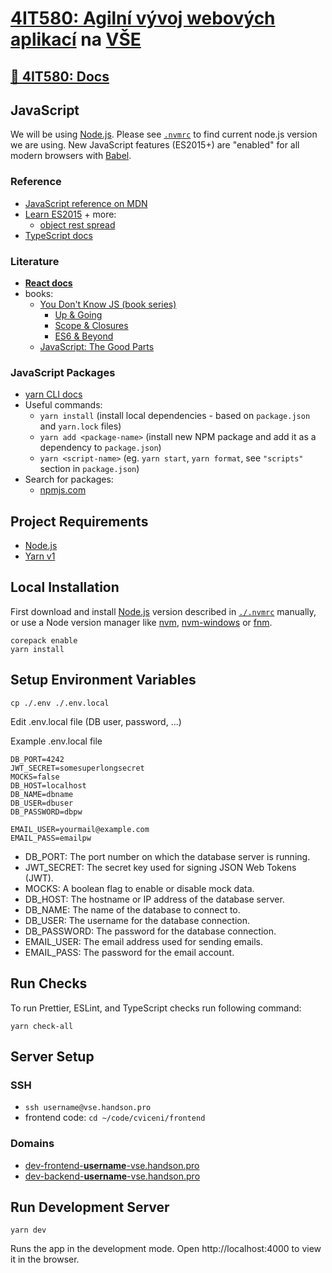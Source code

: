 # [4IT580: Agilní vývoj webových aplikací](http://4it580.vse.cz/) na [VŠE](https://www.vse.cz/)

## [📖 4IT580: Docs](https://vse-4it580-docs-2024.vercel.app)

## JavaScript

We will be using [Node.js](https://nodejs.org/). Please see [`.nvmrc`](./.nvmrc) to find current node.js version we are using.
New JavaScript features (ES2015+) are "enabled" for all modern browsers with [Babel](https://babeljs.io/).

### Reference

- [JavaScript reference on MDN](https://developer.mozilla.org/en-US/docs/Web/JavaScript/Reference)
- [Learn ES2015](https://babeljs.io/docs/en/learn) + more:
  - [object rest spread](http://babeljs.io/docs/plugins/transform-object-rest-spread/)
- [TypeScript docs](https://www.typescriptlang.org/docs/)

### Literature

- **[React docs](https://react.dev/learn)**
- books:
  - [You Don't Know JS (book series)](https://github.com/getify/You-Dont-Know-JS/tree/1st-ed)
    - [Up & Going](https://github.com/getify/You-Dont-Know-JS/blob/1st-ed/up%20%26%20going/README.md)
    - [Scope & Closures](https://github.com/getify/You-Dont-Know-JS/blob/1st-ed/scope%20%26%20closures/README.md)
    - [ES6 & Beyond](https://github.com/getify/You-Dont-Know-JS/blob/1st-ed/es6%20%26%20beyond/README.md)
  - [JavaScript: The Good Parts](http://shop.oreilly.com/product/9780596517748.do)

### JavaScript Packages

- [yarn CLI docs](https://yarnpkg.com/en/docs/cli/)
- Useful commands:
  - `yarn install` (install local dependencies - based on `package.json` and `yarn.lock` files)
  - `yarn add <package-name>` (install new NPM package and add it as a dependency to `package.json`)
  - `yarn <script-name>` (eg. `yarn start`, `yarn format`, see `"scripts"` section in `package.json`)
- Search for packages:
  - [npmjs.com](https://www.npmjs.com/)

## Project Requirements

- [Node.js](https://nodejs.org/)
- [Yarn v1](https://classic.yarnpkg.com/)

## Local Installation

First download and install [Node.js](https://nodejs.org/en/download/) version described in [`./.nvmrc`](./.nvmrc) manually, or use a Node version manager like [nvm](https://github.com/nvm-sh/nvm), [nvm-windows](https://github.com/coreybutler/nvm-windows) or [fnm](https://github.com/Schniz/fnm).

```shell
corepack enable
yarn install
```

## Setup Environment Variables
```shell
cp ./.env ./.env.local
```
Edit .env.local file (DB user, password, ...)

Example .env.local file
```shell
DB_PORT=4242
JWT_SECRET=somesuperlongsecret
MOCKS=false
DB_HOST=localhost
DB_NAME=dbname
DB_USER=dbuser
DB_PASSWORD=dbpw

EMAIL_USER=yourmail@example.com
EMAIL_PASS=emailpw
```

- DB_PORT: The port number on which the database server is running.
- JWT_SECRET: The secret key used for signing JSON Web Tokens (JWT).
- MOCKS: A boolean flag to enable or disable mock data.
- DB_HOST: The hostname or IP address of the database server.
- DB_NAME: The name of the database to connect to.
- DB_USER: The username for the database connection.
- DB_PASSWORD: The password for the database connection.
- EMAIL_USER: The email address used for sending emails.
- EMAIL_PASS: The password for the email account.

## Run Checks

To run Prettier, ESLint, and TypeScript checks run following command:

```shell
yarn check-all
```

## Server Setup

### SSH

- `ssh username@vse.handson.pro`
- frontend code: `cd ~/code/cviceni/frontend`

### Domains

- [dev-frontend-**username**-vse.handson.pro](http://dev-frontend-username-vse.handson.pro)
- [dev-backend-**username**-vse.handson.pro](http://dev-backend-username-vse.handson.pro)

## Run Development Server

```shell
yarn dev
```
Runs the app in the development mode.
Open http://localhost:4000 to view it in the browser.
